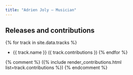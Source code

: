 ```yaml
---
title: "Adrien Joly — Musician"
---
```


## Releases and contributions

<!-- listed from _data/tracks.yaml -->

{% for track in site.data.tracks %}
- {{ track.name }} ({ track.contributions })
{% endfor %}

{% comment %}
({% include render_contributions.html list=track.contributions %})
{% endcomment %}

